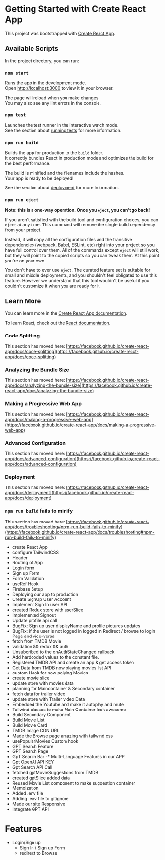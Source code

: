 # Getting Started with Create React App

This project was bootstrapped with [Create React App](https://github.com/facebook/create-react-app).

## Available Scripts

In the project directory, you can run:

### `npm start`

Runs the app in the development mode.\
Open [http://localhost:3000](http://localhost:3000) to view it in your browser.

The page will reload when you make changes.\
You may also see any lint errors in the console.

### `npm test`

Launches the test runner in the interactive watch mode.\
See the section about [running tests](https://facebook.github.io/create-react-app/docs/running-tests) for more information.

### `npm run build`

Builds the app for production to the `build` folder.\
It correctly bundles React in production mode and optimizes the build for the best performance.

The build is minified and the filenames include the hashes.\
Your app is ready to be deployed!

See the section about [deployment](https://facebook.github.io/create-react-app/docs/deployment) for more information.

### `npm run eject`

**Note: this is a one-way operation. Once you `eject`, you can't go back!**

If you aren't satisfied with the build tool and configuration choices, you can `eject` at any time. This command will remove the single build dependency from your project.

Instead, it will copy all the configuration files and the transitive dependencies (webpack, Babel, ESLint, etc) right into your project so you have full control over them. All of the commands except `eject` will still work, but they will point to the copied scripts so you can tweak them. At this point you're on your own.

You don't have to ever use `eject`. The curated feature set is suitable for small and middle deployments, and you shouldn't feel obligated to use this feature. However we understand that this tool wouldn't be useful if you couldn't customize it when you are ready for it.

## Learn More

You can learn more in the [Create React App documentation](https://facebook.github.io/create-react-app/docs/getting-started).

To learn React, check out the [React documentation](https://reactjs.org/).

### Code Splitting

This section has moved here: [https://facebook.github.io/create-react-app/docs/code-splitting](https://facebook.github.io/create-react-app/docs/code-splitting)

### Analyzing the Bundle Size

This section has moved here: [https://facebook.github.io/create-react-app/docs/analyzing-the-bundle-size](https://facebook.github.io/create-react-app/docs/analyzing-the-bundle-size)

### Making a Progressive Web App

This section has moved here: [https://facebook.github.io/create-react-app/docs/making-a-progressive-web-app](https://facebook.github.io/create-react-app/docs/making-a-progressive-web-app)

### Advanced Configuration

This section has moved here: [https://facebook.github.io/create-react-app/docs/advanced-configuration](https://facebook.github.io/create-react-app/docs/advanced-configuration)

### Deployment

This section has moved here: [https://facebook.github.io/create-react-app/docs/deployment](https://facebook.github.io/create-react-app/docs/deployment)

### `npm run build` fails to minify

This section has moved here: [https://facebook.github.io/create-react-app/docs/troubleshooting#npm-run-build-fails-to-minify](https://facebook.github.io/create-react-app/docs/troubleshooting#npm-run-build-fails-to-minify)

- create React App
- configure TailwindCSS
- Header
- Routing of App
- Login form
- Sign up Form
- Form Validation
- useRef Hook
- Firebase Setup
- Deploying our app to production
- Create SignUp User Account
- Implement Sign In user API
- created Redux store with userSlice
- Implemented Signout
- Update profile api call
- BugFix: Sign up user displayName and profile pictures updates
- BugFix: if the user is not logged in logged in Redirect / browse to login Page and vice-versa
- fetch from TMDB Movie
- validation && redux && auth
- Unsubcribed to the onAuthStateChanged callback
- Add hardcoded values to the constant file.
- Registered TMDB API and create an app & get access token
- Get Data from TMDB now playing movies list API
- custom Hook for now palying Movies
- create movie slice
- update store with movies data
- planning for Maincontainer & Secondary container
- fetch data for trailer video
- update store with Trailer video Data
- Embedded the Youtube and make it autoplay and mute
- Tailwind classes to make Main Container look awesome
- Build Secondary Component
- Build Movie List
- Build Movie Card
- TMDB Image CDN URL
- Made the Browse page amazing with tailwind css
- usePopularMovies Custom hook
- GPT Search Feature
- GPT Search Page
- GpT Search Bar
  -\* Multi-Language Features in our APP
- Gpt OpenAI API KEY
- Gpt Search API Call
- fetched gptMovieSuggestions from TMDB
- created gptSlice added data
- Reused Movie List component to make suggestion container
- Memoization
- Added .env file
- Adding .env file to gitignore
- Made our site Responsive
- Integrate GPT API

# Features

- Login/Sign up
  - Sign In / Sign up Form
  - redirect to Browse

